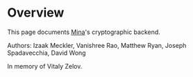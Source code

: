 # Overview

This page documents [Mina](https://minaprotocol.com/)'s cryptographic backend.

Authors: Izaak Meckler, Vanishree Rao, Matthew Ryan, Joseph Spadavecchia, David Wong

In memory of Vitaly Zelov.
